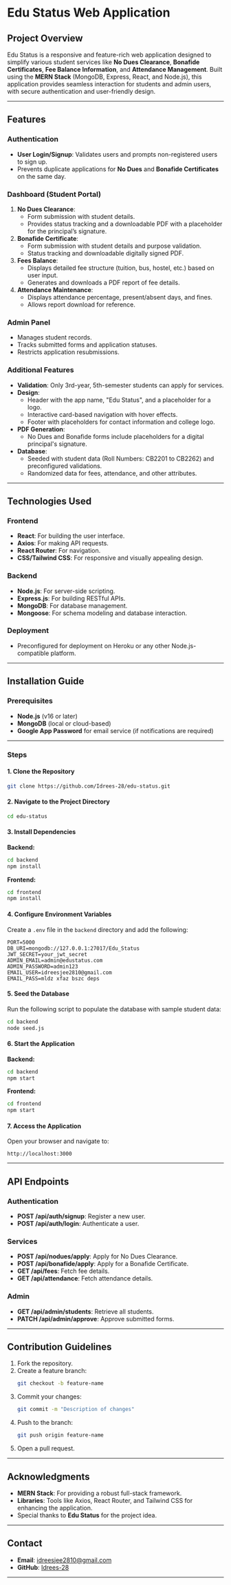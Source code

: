 
# Edu Status Web Application

## Project Overview
Edu Status is a responsive and feature-rich web application designed to simplify various student services like **No Dues Clearance**, **Bonafide Certificates**, **Fee Balance Information**, and **Attendance Management**. Built using the **MERN Stack** (MongoDB, Express, React, and Node.js), this application provides seamless interaction for students and admin users, with secure authentication and user-friendly design.

---

## Features

### Authentication
- **User Login/Signup**: Validates users and prompts non-registered users to sign up.
- Prevents duplicate applications for **No Dues** and **Bonafide Certificates** on the same day.

### Dashboard (Student Portal)
1. **No Dues Clearance**:
   - Form submission with student details.
   - Provides status tracking and a downloadable PDF with a placeholder for the principal’s signature.
2. **Bonafide Certificate**:
   - Form submission with student details and purpose validation.
   - Status tracking and downloadable digitally signed PDF.
3. **Fees Balance**:
   - Displays detailed fee structure (tuition, bus, hostel, etc.) based on user input.
   - Generates and downloads a PDF report of fee details.
4. **Attendance Maintenance**:
   - Displays attendance percentage, present/absent days, and fines.
   - Allows report download for reference.

### Admin Panel
- Manages student records.
- Tracks submitted forms and application statuses.
- Restricts application resubmissions.

### Additional Features
- **Validation**: Only 3rd-year, 5th-semester students can apply for services.
- **Design**:
  - Header with the app name, "Edu Status", and a placeholder for a logo.
  - Interactive card-based navigation with hover effects.
  - Footer with placeholders for contact information and college logo.
- **PDF Generation**:
  - No Dues and Bonafide forms include placeholders for a digital principal's signature.
- **Database**:
  - Seeded with student data (Roll Numbers: CB2201 to CB2262) and preconfigured validations.
  - Randomized data for fees, attendance, and other attributes.

---

## Technologies Used

### Frontend
- **React**: For building the user interface.
- **Axios**: For making API requests.
- **React Router**: For navigation.
- **CSS/Tailwind CSS**: For responsive and visually appealing design.

### Backend
- **Node.js**: For server-side scripting.
- **Express.js**: For building RESTful APIs.
- **MongoDB**: For database management.
- **Mongoose**: For schema modeling and database interaction.

### Deployment
- Preconfigured for deployment on Heroku or any other Node.js-compatible platform.

---

## Installation Guide

### Prerequisites
- **Node.js** (v16 or later)
- **MongoDB** (local or cloud-based)
- **Google App Password** for email service (if notifications are required)

---

### Steps

#### 1. Clone the Repository
```bash
git clone https://github.com/Idrees-28/edu-status.git
```

#### 2. Navigate to the Project Directory
```bash
cd edu-status
```

#### 3. Install Dependencies

**Backend:**
```bash
cd backend
npm install
```

**Frontend:**
```bash
cd frontend
npm install
```

#### 4. Configure Environment Variables

Create a `.env` file in the `backend` directory and add the following:

```env
PORT=5000
DB_URI=mongodb://127.0.0.1:27017/Edu_Status
JWT_SECRET=your_jwt_secret
ADMIN_EMAIL=admin@edustatus.com
ADMIN_PASSWORD=admin123
EMAIL_USER=idreesjee2810@gmail.com
EMAIL_PASS=mldz xfaz bszc deps
```

#### 5. Seed the Database
Run the following script to populate the database with sample student data:
```bash
cd backend
node seed.js
```

#### 6. Start the Application

**Backend:**
```bash
cd backend
npm start
```

**Frontend:**
```bash
cd frontend
npm start
```

#### 7. Access the Application
Open your browser and navigate to:
```
http://localhost:3000
```

---

## API Endpoints

### Authentication
- **POST /api/auth/signup**: Register a new user.
- **POST /api/auth/login**: Authenticate a user.

### Services
- **POST /api/nodues/apply**: Apply for No Dues Clearance.
- **POST /api/bonafide/apply**: Apply for a Bonafide Certificate.
- **GET /api/fees**: Fetch fee details.
- **GET /api/attendance**: Fetch attendance details.

### Admin
- **GET /api/admin/students**: Retrieve all students.
- **PATCH /api/admin/approve**: Approve submitted forms.

---

## Contribution Guidelines
1. Fork the repository.
2. Create a feature branch:
   ```bash
   git checkout -b feature-name
   ```
3. Commit your changes:
   ```bash
   git commit -m "Description of changes"
   ```
4. Push to the branch:
   ```bash
   git push origin feature-name
   ```
5. Open a pull request.

---

## Acknowledgments
- **MERN Stack**: For providing a robust full-stack framework.
- **Libraries**: Tools like Axios, React Router, and Tailwind CSS for enhancing the application.
- Special thanks to **Edu Status** for the project idea.

---

## Contact
- **Email**: idreesjee2810@gmail.com  
- **GitHub**: [Idrees-28](https://github.com/Idrees-28)

---

